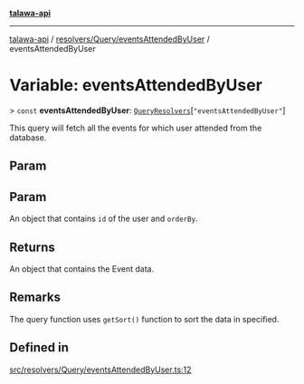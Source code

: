[**talawa-api**](../../../../README.md)

***

[talawa-api](../../../../modules.md) / [resolvers/Query/eventsAttendedByUser](../README.md) / eventsAttendedByUser

# Variable: eventsAttendedByUser

\> `const` **eventsAttendedByUser**: [`QueryResolvers`](../../../../types/generatedGraphQLTypes/type-aliases/QueryResolvers.md)\[`"eventsAttendedByUser"`\]

This query will fetch all the events for which user attended from the database.

## Param

## Param

An object that contains `id` of the user and `orderBy`.

## Returns

An object that contains the Event data.

## Remarks

The query function uses `getSort()` function to sort the data in specified.

## Defined in

[src/resolvers/Query/eventsAttendedByUser.ts:12](https://github.com/PalisadoesFoundation/talawa-api/blob/4b5c74fd36bcfc2e36f3a06b67d517e865c188be/src/resolvers/Query/eventsAttendedByUser.ts#L12)
